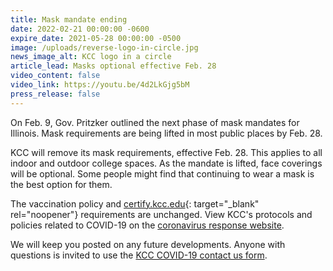 ```yaml
---
title: Mask mandate ending
date: 2022-02-21 00:00:00 -0600
expire_date: 2021-05-28 00:00:00 -0500
image: /uploads/reverse-logo-in-circle.jpg
news_image_alt: KCC logo in a circle
article_lead: Masks optional effective Feb. 28
video_content: false
video_link: https://youtu.be/4d2LkGjg5bM
press_release: false
---
```

On Feb. 9, Gov. Pritzker outlined the next phase of mask mandates for Illinois. Mask requirements are being lifted in most public places by Feb. 28.

KCC will remove its mask requirements, effective Feb. 28. This applies to all indoor and outdoor college spaces. As the mandate is lifted, face coverings will be optional. Some people might find that continuing to wear a mask is the best option for them.

The vaccination policy and [certify.kcc.edu](https://certify.kcc.edu){: target="_blank" rel="noopener"} requirements are unchanged. View KCC's protocols and policies related to COVID-19 on the [coronavirus response website](https://coronavirus.kcc.edu).

We will keep you posted on any future developments. Anyone with questions is invited to use the [KCC COVID-19 contact us form](https://coronavirus.kcc.edu/contact-us/).
